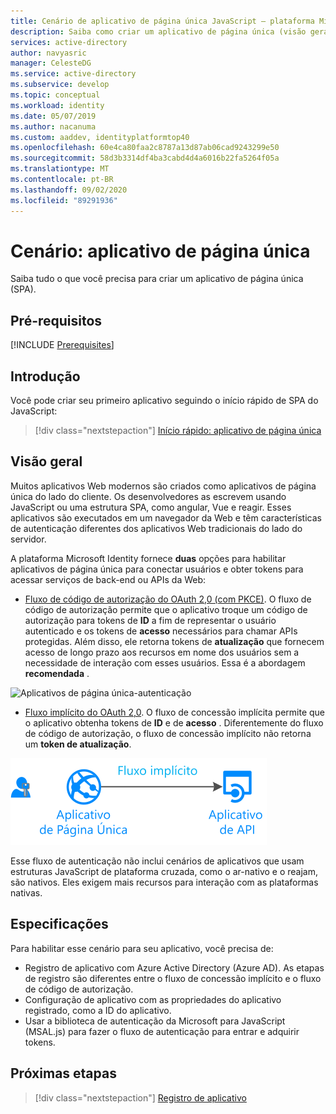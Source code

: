 ```yaml
---
title: Cenário de aplicativo de página única JavaScript – plataforma Microsoft Identity | Azure
description: Saiba como criar um aplicativo de página única (visão geral do cenário) usando a plataforma de identidade da Microsoft.
services: active-directory
author: navyasric
manager: CelesteDG
ms.service: active-directory
ms.subservice: develop
ms.topic: conceptual
ms.workload: identity
ms.date: 05/07/2019
ms.author: nacanuma
ms.custom: aaddev, identityplatformtop40
ms.openlocfilehash: 60e4ca80faa2c8787a13d87ab06cad9243299e50
ms.sourcegitcommit: 58d3b3314df4ba3cabd4d4a6016b22fa5264f05a
ms.translationtype: MT
ms.contentlocale: pt-BR
ms.lasthandoff: 09/02/2020
ms.locfileid: "89291936"
---
```

# <a name="scenario-single-page-application"></a>Cenário: aplicativo de página única

Saiba tudo o que você precisa para criar um aplicativo de página única (SPA).

## <a name="prerequisites"></a>Pré-requisitos

[!INCLUDE [Prerequisites](../../../includes/active-directory-develop-scenarios-prerequisites.md)]

## <a name="getting-started"></a>Introdução

Você pode criar seu primeiro aplicativo seguindo o início rápido de SPA do JavaScript:

> [!div class="nextstepaction"]
> [Início rápido: aplicativo de página única](./quickstart-v2-javascript.md)

## <a name="overview"></a>Visão geral

Muitos aplicativos Web modernos são criados como aplicativos de página única do lado do cliente. Os desenvolvedores as escrevem usando JavaScript ou uma estrutura SPA, como angular, Vue e reagir. Esses aplicativos são executados em um navegador da Web e têm características de autenticação diferentes dos aplicativos Web tradicionais do lado do servidor. 

A plataforma Microsoft Identity fornece **duas** opções para habilitar aplicativos de página única para conectar usuários e obter tokens para acessar serviços de back-end ou APIs da Web:

- [Fluxo de código de autorização do OAuth 2,0 (com PKCE)](./v2-oauth2-auth-code-flow.md). O fluxo de código de autorização permite que o aplicativo troque um código de autorização para tokens de **ID** a fim de representar o usuário autenticado e os tokens de **acesso** necessários para chamar APIs protegidas. Além disso, ele retorna tokens de **atualização** que fornecem acesso de longo prazo aos recursos em nome dos usuários sem a necessidade de interação com esses usuários. Essa é a abordagem **recomendada** .

![Aplicativos de página única-autenticação](./media/scenarios/spa-app-auth.svg)

- [Fluxo implícito do OAuth 2,0](./v2-oauth2-implicit-grant-flow.md). O fluxo de concessão implícita permite que o aplicativo obtenha tokens de **ID** e de **acesso** . Diferentemente do fluxo de código de autorização, o fluxo de concessão implícito não retorna um **token de atualização**.

![Aplicativos de página única-implícito](./media/scenarios/spa-app.svg)

Esse fluxo de autenticação não inclui cenários de aplicativos que usam estruturas JavaScript de plataforma cruzada, como o ar-nativo e o reajam, são nativos. Eles exigem mais recursos para interação com as plataformas nativas.

## <a name="specifics"></a>Especificações

Para habilitar esse cenário para seu aplicativo, você precisa de:

* Registro de aplicativo com Azure Active Directory (Azure AD). As etapas de registro são diferentes entre o fluxo de concessão implícito e o fluxo de código de autorização.
* Configuração de aplicativo com as propriedades do aplicativo registrado, como a ID do aplicativo.
* Usar a biblioteca de autenticação da Microsoft para JavaScript (MSAL.js) para fazer o fluxo de autenticação para entrar e adquirir tokens.

## <a name="next-steps"></a>Próximas etapas

> [!div class="nextstepaction"]
> [Registro de aplicativo](scenario-spa-app-registration.md)
